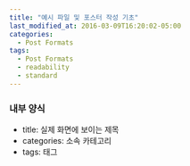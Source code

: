 ```yaml
---
title: "예시 파일 및 포스터 작성 기초"
last_modified_at: 2016-03-09T16:20:02-05:00
categories:
  - Post Formats
tags:
  - Post Formats
  - readability
  - standard
---
```


### 내부 양식
- title: 실제 화면에 보이는 제목
- categories: 소속 카테고리
- tags: 태그